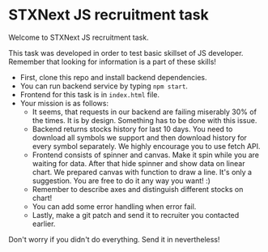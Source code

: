 # STXNext JS recruitment task

Welcome to STXNext JS recruitment task. 

This task was developed in order to test basic skillset of JS developer. Remember that looking for information
is a part of these skills!

* First, clone this repo and install backend dependencies.
* You can run backend service by typing `npm start`.
* Frontend for this task is in `index.html` file.
* Your mission is as follows:
    * It seems, that requests in our backend are failing miserably 30% of the times. It is by design.
    Something has to be done with this issue.
    * Backend returns stocks history for last 10 days. You need to download all symbols we support and then download
    history for every symbol separately. We highly encourage you to use fetch API.
    * Frontend consists of spinner and canvas. Make it spin while you are waiting for data. After that hide spinner
    and show data on linear chart. We prepared canvas with function to draw a line. It's only a suggestion.
    You are free to do it any way you want! :)
    * Remember to describe axes and distinguish different stocks on chart!
    * You can add some error handling when error fail.
    * Lastly, make a git patch and send it to recruiter you contacted earlier.

Don't worry if you didn't do everything. Send it in nevertheless!
